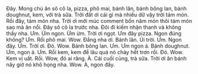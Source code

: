 Đây. Mong chú ăn sô cô la, pizza, phô mai, bánh lăn, bánh bông lan, bánh doughnut, kem, với trà sữa. Trời đất ơi cái gì mà nhiều dữ vậy trời tám món. Rồi đây, tám món nha. Trời ơi mới múc comment bốn năm món thôi tám món sao mà ăn nổi. Đây sô cô la trước nha. Đôi đi kiếm nhận thanh và không thấy nha. Ưm. Ừm ngon. Ừm ừm. Trời ơi ngọt. Ưm đây pizza. Ngon đúng không? Ưm. Rồi phô mai.  Wow. Đắng nha ơi. Bánh lăn. Úi trời. Ưm. Ngon đây. Ưm. Trời ơi. Đó. Wow. Bánh bông lan. Ưm. Ưm ngon á. Bánh doughnut. Ưm, ngon á. Ưm. Rồi kem, kem để lâu quá nó chảy hết trơn rồi. Đó. Wow. Kem vị uất. Rồi. Wow, đó ai răng.  À. Cái cuối cùng, trà sữa. Trời ơi ăn bánh nãy giờ nó khô họng nha.  Wow.  À, ngon đấy.